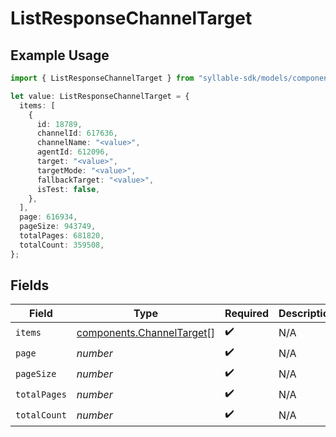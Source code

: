 # ListResponseChannelTarget

## Example Usage

```typescript
import { ListResponseChannelTarget } from "syllable-sdk/models/components";

let value: ListResponseChannelTarget = {
  items: [
    {
      id: 18789,
      channelId: 617636,
      channelName: "<value>",
      agentId: 612096,
      target: "<value>",
      targetMode: "<value>",
      fallbackTarget: "<value>",
      isTest: false,
    },
  ],
  page: 616934,
  pageSize: 943749,
  totalPages: 681820,
  totalCount: 359508,
};
```

## Fields

| Field                                                                  | Type                                                                   | Required                                                               | Description                                                            |
| ---------------------------------------------------------------------- | ---------------------------------------------------------------------- | ---------------------------------------------------------------------- | ---------------------------------------------------------------------- |
| `items`                                                                | [components.ChannelTarget](../../models/components/channeltarget.md)[] | :heavy_check_mark:                                                     | N/A                                                                    |
| `page`                                                                 | *number*                                                               | :heavy_check_mark:                                                     | N/A                                                                    |
| `pageSize`                                                             | *number*                                                               | :heavy_check_mark:                                                     | N/A                                                                    |
| `totalPages`                                                           | *number*                                                               | :heavy_check_mark:                                                     | N/A                                                                    |
| `totalCount`                                                           | *number*                                                               | :heavy_check_mark:                                                     | N/A                                                                    |